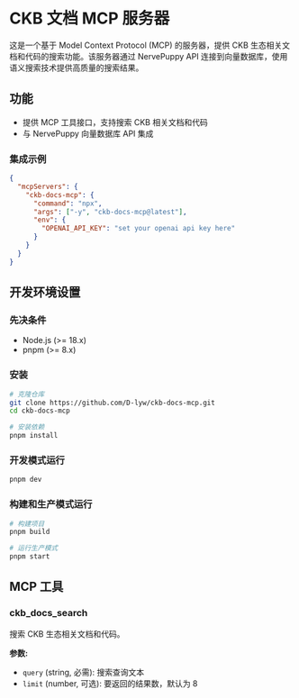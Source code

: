 # CKB 文档 MCP 服务器

这是一个基于 Model Context Protocol (MCP) 的服务器，提供 CKB 生态相关文档和代码的搜索功能。该服务器通过 NervePuppy API 连接到向量数据库，使用语义搜索技术提供高质量的搜索结果。

## 功能

- 提供 MCP 工具接口，支持搜索 CKB 相关文档和代码
- 与 NervePuppy 向量数据库 API 集成

### 集成示例

```json
{
  "mcpServers": {
    "ckb-docs-mcp": {
      "command": "npx",
      "args": ["-y", "ckb-docs-mcp@latest"],
      "env": {
        "OPENAI_API_KEY": "set your openai api key here"
      }
    }
  }
}
```

## 开发环境设置

### 先决条件

- Node.js (>= 18.x)
- pnpm (>= 8.x)

### 安装

```bash
# 克隆仓库
git clone https://github.com/D-lyw/ckb-docs-mcp.git
cd ckb-docs-mcp

# 安装依赖
pnpm install
```

### 开发模式运行

```bash
pnpm dev
```

### 构建和生产模式运行

```bash
# 构建项目
pnpm build

# 运行生产模式
pnpm start
```

## MCP 工具

### ckb_docs_search

搜索 CKB 生态相关文档和代码。

**参数:**

- `query` (string, 必需): 搜索查询文本
- `limit` (number, 可选): 要返回的结果数，默认为 8


